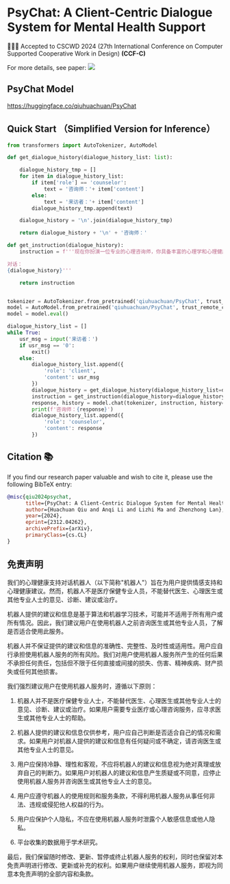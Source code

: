 # PsyChat: A Client-Centric Dialogue System for Mental Health Support

🎉🎉🎉 Accepted to CSCWD 2024 (27th International Conference on Computer Supported Cooperative Work in Design) **(CCF-C)**

For more details, see paper: <a href='https://arxiv.org/abs/2312.04262'><img src='https://img.shields.io/badge/ArXiv-Paper-red'></a>

## PsyChat Model

https://huggingface.co/qiuhuachuan/PsyChat

## Quick Start （Simplified Version for Inference）

```Python
from transformers import AutoTokenizer, AutoModel

def get_dialogue_history(dialogue_history_list: list):

    dialogue_history_tmp = []
    for item in dialogue_history_list:
        if item['role'] == 'counselor':
            text = '咨询师：'+ item['content']
        else:
            text = '来访者：'+ item['content']
        dialogue_history_tmp.append(text)

    dialogue_history = '\n'.join(dialogue_history_tmp)

    return dialogue_history + '\n' + '咨询师：'

def get_instruction(dialogue_history):
    instruction = f'''现在你扮演一位专业的心理咨询师，你具备丰富的心理学和心理健康知识。你擅长运用多种心理咨询技巧，例如认知行为疗法原则、动机访谈技巧和解决问题导向的短期疗法。以温暖亲切的语气，展现出共情和对来访者感受的深刻理解。以自然的方式与来访者进行对话，避免过长或过短的回应，确保回应流畅且类似人类的对话。提供深层次的指导和洞察，使用具体的心理概念和例子帮助来访者更深入地探索思想和感受。避免教导式的回应，更注重共情和尊重来访者的感受。根据来访者的反馈调整回应，确保回应贴合来访者的情境和需求。请为以下的对话生成一个回复。

对话：
{dialogue_history}'''

    return instruction


tokenizer = AutoTokenizer.from_pretrained('qiuhuachuan/PsyChat', trust_remote_code=True)
model = AutoModel.from_pretrained('qiuhuachuan/PsyChat', trust_remote_code=True).half().cuda()
model = model.eval()

dialogue_history_list = []
while True:
    usr_msg = input('来访者：')
    if usr_msg == '0':
        exit()
    else:
        dialogue_history_list.append({
            'role': 'client',
            'content': usr_msg
        })
        dialogue_history = get_dialogue_history(dialogue_history_list=dialogue_history_list)
        instruction = get_instruction(dialogue_history=dialogue_history)
        response, history = model.chat(tokenizer, instruction, history=[], temperature=0.8, top_p=0.8)
        print(f'咨询师：{response}')
        dialogue_history_list.append({
            'role': 'counselor',
            'content': response
        })

```


## Citation 📚

If you find our research paper valuable and wish to cite it, please use the following BibTeX entry:

```bibtex
@misc{qiu2024psychat,
      title={PsyChat: A Client-Centric Dialogue System for Mental Health Support},
      author={Huachuan Qiu and Anqi Li and Lizhi Ma and Zhenzhong Lan},
      year={2024},
      eprint={2312.04262},
      archivePrefix={arXiv},
      primaryClass={cs.CL}
}
```

## 免责声明

我们的心理健康支持对话机器人（以下简称"机器人"）旨在为用户提供情感支持和心理健康建议。然而，机器人不是医疗保健专业人员，不能替代医生、心理医生或其他专业人士的意见、诊断、建议或治疗。

机器人提供的建议和信息是基于算法和机器学习技术，可能并不适用于所有用户或所有情况。因此，我们建议用户在使用机器人之前咨询医生或其他专业人员，了解是否适合使用此服务。

机器人并不保证提供的建议和信息的准确性、完整性、及时性或适用性。用户应自行承担使用机器人服务的所有风险。我们对用户使用机器人服务所产生的任何后果不承担任何责任，包括但不限于任何直接或间接的损失、伤害、精神疾病、财产损失或任何其他损害。

我们强烈建议用户在使用机器人服务时，遵循以下原则：

1. 机器人并不是医疗保健专业人士，不能替代医生、心理医生或其他专业人士的意见、诊断、建议或治疗。如果用户需要专业医疗或心理咨询服务，应寻求医生或其他专业人士的帮助。

2. 机器人提供的建议和信息仅供参考，用户应自己判断是否适合自己的情况和需求。如果用户对机器人提供的建议和信息有任何疑问或不确定，请咨询医生或其他专业人士的意见。

3. 用户应保持冷静、理性和客观，不应将机器人的建议和信息视为绝对真理或放弃自己的判断力。如果用户对机器人的建议和信息产生质疑或不同意，应停止使用机器人服务并咨询医生或其他专业人士的意见。

4. 用户应遵守机器人的使用规则和服务条款，不得利用机器人服务从事任何非法、违规或侵犯他人权益的行为。

5. 用户应保护个人隐私，不应在使用机器人服务时泄露个人敏感信息或他人隐私。

6. 平台收集的数据用于学术研究。

最后，我们保留随时修改、更新、暂停或终止机器人服务的权利，同时也保留对本免责声明进行修改、更新或补充的权利。如果用户继续使用机器人服务，即视为同意本免责声明的全部内容和条款。
